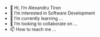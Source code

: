 - 👋 Hi, I’m Alexandru Tiron
- 👀 I’m interested in Software Development 
- 🌱 I’m currently learning ...
- 💞️ I’m looking to collaborate on ...
- 📫 How to reach me ...

<!---
djkaz/djkaz is a ✨ special ✨ repository because its `README.md` (this file) appears on your GitHub profile.
You can click the Preview link to take a look at your changes.
--->
